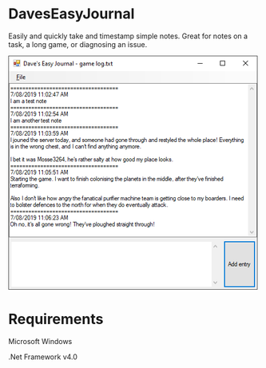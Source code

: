 # DavesEasyJournal
 Easily and quickly take and timestamp simple notes. Great for notes on a task, a long game, or diagnosing an issue.

![Screenshot](doc/DavesEaseJournal%20v0.1%20main%20form.png?raw=true "Title")

# Requirements
 Microsoft Windows
 
 .Net Framework v4.0
